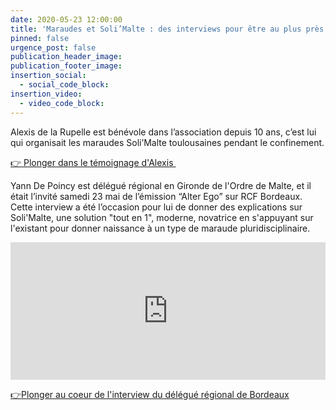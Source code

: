 ```yaml
---
date: 2020-05-23 12:00:00
title: 'Maraudes et Soli’Malte : des interviews pour être au plus près du terrain.'
pinned: false
urgence_post: false
publication_header_image:
publication_footer_image:
insertion_social:
  - social_code_block:
insertion_video:
  - video_code_block:
---
```


Alexis de la Rupelle est b&eacute;n&eacute;vole dans l’association depuis 10 ans, c’est lui qui organisait les maraudes Soli’Malte toulousaines pendant le confinement.

[👉 Plonger dans le t&eacute;moignage d'Alexis&nbsp;](https://www.webtoulousain.fr/2020/05/18/ordre-de-malte-france-interview-dalexis-de-la-rupelle/)

Yann De Poincy est d&eacute;l&eacute;gu&eacute; r&eacute;gional en Gironde de l'Ordre de Malte, et il &eacute;tait l’invit&eacute; samedi 23 mai de l’&eacute;mission “Alter Ego” sur RCF Bordeaux.&nbsp; Cette interview a &eacute;t&eacute; l’occasion pour lui de donner des explications sur Soli'Malte, une solution "tout en 1", moderne, novatrice en s'appuyant sur l'existant pour donner naissance &agrave; un type de maraude pluridisciplinaire.

<iframe src="https://rcf.fr/embed/2395102" frameborder="0" width="100%" height="220" ></iframe>

[👉](https://www.webtoulousain.fr/2020/05/18/ordre-de-malte-france-interview-dalexis-de-la-rupelle/)[Plonger au coeur de l'interview du d&eacute;l&eacute;gu&eacute; r&eacute;gional de Bordeaux](https://rcf.fr/vie-quotidienne/solidarite/soli-malte-une-force-solidaire-inedite)